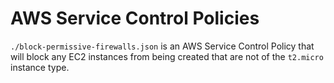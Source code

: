 # AWS Service Control Policies

`./block-permissive-firewalls.json` is an AWS Service Control Policy that will block any EC2 instances from being created that are not of the `t2.micro` instance type.
